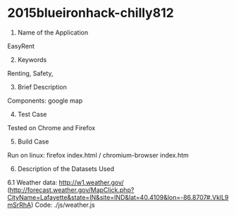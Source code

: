 # 2015blueironhack-chilly812

1. Name of the Application

EasyRent

2. Keywords

Renting, Safety, 

3. Brief Description

Components: google map


4. Test Case

Tested on Chrome and Firefox


5. Build Case

Run on linux: firefox index.html / chromium-browser index.htm

6. Description of the Datasets Used

6.1 Weather data: http://w1.weather.gov/ (http://forecast.weather.gov/MapClick.php?CityName=Lafayette&state=IN&site=IND&lat=40.4109&lon=-86.8707#.VklL9mSrRhA)
    Code: ./js/weather.js 




